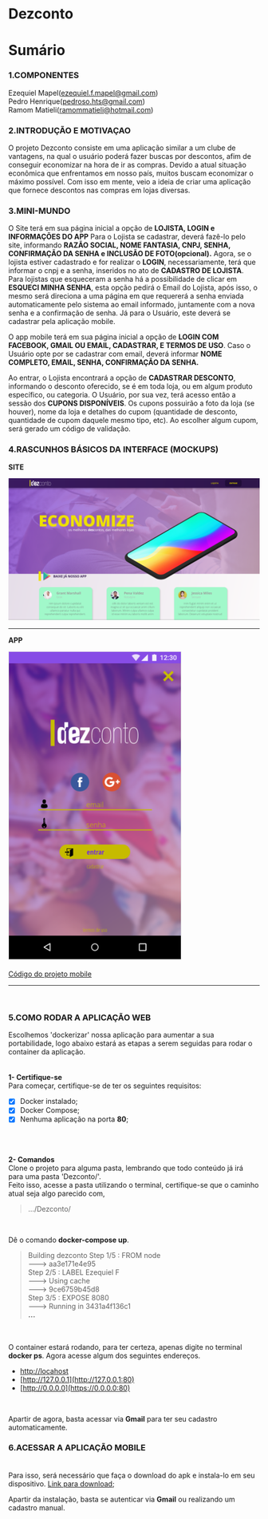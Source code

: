 # Dezconto

# Sumário

### 1.COMPONENTES<br>
Ezequiel Mapel(ezequiel.f.mapel@gmail.com)<br> 
Pedro Henrique(pedroso.hts@gmail.com)<br>
Ramom Matieli(ramommatieli@hotmail.com)<br>

### 2.INTRODUÇÃO E MOTIVAÇAO<br>
O projeto Dezconto consiste em uma aplicação similar a um clube de vantagens, na qual o usuário poderá fazer buscas por descontos, afim de conseguir economizar na hora de ir as compras. Devido a atual situação econômica que enfrentamos em nosso país, muitos buscam economizar o máximo possível. Com isso em mente, veio a ideia de criar uma aplicação que fornece descontos nas compras em lojas diversas. <br>

### 3.MINI-MUNDO<br>

O Site terá em sua página inicial a opção de **LOJISTA, LOGIN e INFORMAÇÕES DO APP** Para o Lojista se cadastrar, deverá fazê-lo pelo site, informando **RAZÃO SOCIAL, NOME FANTASIA, CNPJ, SENHA, CONFIRMAÇÃO DA SENHA e INCLUSÃO DE FOTO(opcional).** Agora, se o lojista estiver cadastrado e for realizar o **LOGIN**, necessariamente, terá que informar o cnpj e a senha, inseridos no ato de **CADASTRO DE LOJISTA**. Para lojistas que esqueceram a senha há a possibilidade de clicar em **ESQUECI MINHA SENHA**, esta opção pedirá o Email do Lojista, após isso, o mesmo será direciona a uma página em que requererá a senha enviada automaticamente pelo sistema ao email informado, juntamente com a nova senha e a confirmação de senha. Já para o Usuário, este deverá se cadastrar pela aplicação mobile.

O app mobile terá em sua página inicial a opção de **LOGIN COM FACEBOOK, GMAIL OU EMAIL, CADASTRAR, E TERMOS DE USO**. Caso o Usuário opte por se cadastrar com email, deverá informar **NOME COMPLETO, EMAIL, SENHA, CONFIRMAÇÃO DA SENHA.**

Ao entrar, o Lojista encontrará a opção de **CADASTRAR DESCONTO**, informando o desconto oferecido, se é em toda loja, ou em algum produto específico, ou categoria. O Usuário, por sua vez, terá acesso então a sessão dos **CUPONS DISPONÍVEIS**. Os cupons possuirão a foto da loja (se houver), nome da loja e detalhes do cupom (quantidade de desconto, quantidade de cupom daquele mesmo tipo, etc). Ao escolher algum cupom, será gerado um código de validação.

### 4.RASCUNHOS BÁSICOS DA INTERFACE (MOCKUPS)<br>

**SITE**

![Alt text](https://github.com/Ramom-Matieli17/DezcontoApp/blob/master/prints/Desconto-site.png)
<hr>

**APP**

![Alt text](https://github.com/Ramom-Matieli17/DezcontoApp/blob/master/prints/Dezconto-app.PNG)
<br><br>
[Código do projeto mobile](https://github.com/ezequielmapel/Dezconto/tree/dev)
<hr><br>

### 5.COMO RODAR A APLICAÇÃO WEB <br>
Escolhemos 'dockerizar' nossa aplicação para aumentar a sua portabilidade, logo abaixo estará as etapas a serem seguidas para rodar o container da aplicação.
<br><br><Br>
**1- Certifique-se**<br>
  Para começar, certifique-se de ter os seguintes requisitos:<br>
  - [x] Docker instalado;
  - [x] Docker Compose;
  - [x] Nenhuma aplicação na porta **80**;
 
 <br><br>
 
 **2- Comandos**<br>
 Clone o projeto para alguma pasta, lembrando que todo conteúdo já irá para uma pasta 'Dezconto/<resto-dos-arquivos>'.
 <br> Feito isso, acesse a pasta utilizando o terminal, certifique-se que o caminho atual seja algo parecido com,
  > .../Dezconto/
  <br>
 
 Dê o comando **docker-compose up**.
  > Building dezconto
   > Step 1/5 : FROM node<br>
    ---> aa3e171e4e95<br>
    Step 2/5 : LABEL Ezequiel F<br>
    ---> Using cache<br>
    ---> 9ce6759b45d8<br>
    Step 3/5 : EXPOSE 8080<br>
    ---> Running in 3431a4f136c1<br>
    **...**
    
 <br><br>
 O container estará rodando, para ter certeza, apenas digite no terminal **docker ps**.
 Agora acesse algum dos seguintes endereços.<br>
  * [http://locahost](http://localhost:80)
  * [http://127.0.0.1](http://127.0.0.1:80)
  * [http://0.0.0.0](https://0.0.0.0:80)
  
  <br>
  
Apartir de agora, basta acessar via **Gmail** para ter seu cadastro automaticamente.

### 6.ACESSAR A APLICAÇÃO MOBILE<br><br>
Para isso, será necessário que faça o download do apk e instala-lo em seu dispositivo.
[Link para download](http://google.com);

Apartir da instalação, basta se autenticar via **Gmail** ou realizando um cadastro manual.
